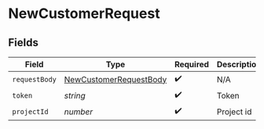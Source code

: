 # NewCustomerRequest


## Fields

| Field                                                                       | Type                                                                        | Required                                                                    | Description                                                                 |
| --------------------------------------------------------------------------- | --------------------------------------------------------------------------- | --------------------------------------------------------------------------- | --------------------------------------------------------------------------- |
| `requestBody`                                                               | [NewCustomerRequestBody](../../models/operations/newcustomerrequestbody.md) | :heavy_check_mark:                                                          | N/A                                                                         |
| `token`                                                                     | *string*                                                                    | :heavy_check_mark:                                                          | Token                                                                       |
| `projectId`                                                                 | *number*                                                                    | :heavy_check_mark:                                                          | Project id                                                                  |